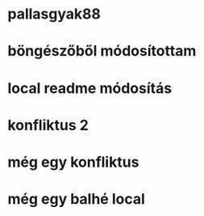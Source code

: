 # pallasgyak88
# böngészőből módosítottam
# local readme módosítás
# konfliktus 2
# még egy konfliktus
# még egy balhé local